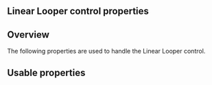 
## Linear Looper control properties
			



## Overview
<a name="overview_ELTTEXTE000078"></a>
The following properties are used to handle the Linear Looper control.





## Usable properties
<a name="usable_properties_ELTTEXTE000102"></a>




